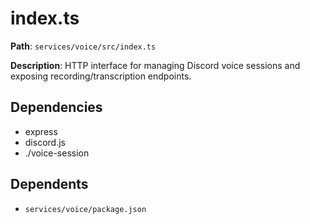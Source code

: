 # index.ts

**Path**: `services/voice/src/index.ts`

**Description**: HTTP interface for managing Discord voice sessions and exposing recording/transcription endpoints.

## Dependencies
- express
- discord.js
- ./voice-session

## Dependents
- `services/voice/package.json`
